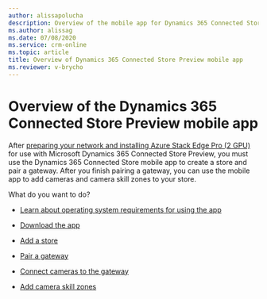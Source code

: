 ```yaml
---
author: alissapolucha
description: Overview of the mobile app for Dynamics 365 Connected Store Preview
ms.author: alissag
ms.date: 07/08/2020
ms.service: crm-online
ms.topic: article
title: Overview of Dynamics 365 Connected Store Preview mobile app
ms.reviewer: v-brycho
---
```


# Overview of the Dynamics 365 Connected Store Preview mobile app

After [preparing your network and installing Azure Stack Edge Pro (2 GPU)](ase-install.md) for use with Microsoft Dynamics 365 Connected Store Preview, you must use the Dynamics 365 Connected Store mobile app to create a store and pair a gateway. After you finish pairing a gateway, you can use the mobile app to add cameras and camera skill zones to your store.

What do you want to do?

- [Learn about operating system requirements for using the app](mobile-app-requirements.md)

- [Download the app](mobile-app-download.md)

- [Add a store](mobile-app-create-store.md)

- [Pair a gateway](mobile-app-pair-gateway.md)

- [Connect cameras to the gateway](mobile-app-add-cameras.md)

- [Add camera skill zones](mobile-app-add-camera-skill-zones.md)
